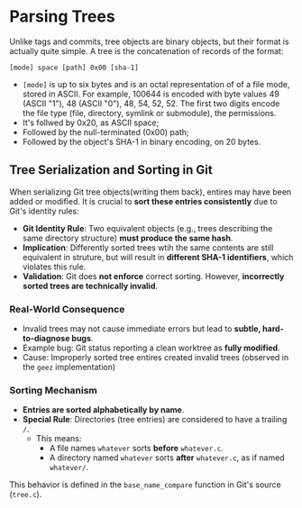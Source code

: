 # Parsing Trees

Unlike tags and commits, tree objects are binary objects, but their format is actually quite
simple. A tree is the concatenation of records of the format:

`[mode] space [path] 0x00 [sha-1]`

- `[mode]` is up to six bytes and is an octal representation of of a file mode, stored in ASCII.
  For example, 100644 is encoded with byte values 49 (ASCII "1"), 48 (ASCII "0"), 48, 54, 52, 52.
  The first two digits encode the file type (file, directory, symlink or submodule), the
  permissions.
- It's follwed by 0x20, as ASCII space;
- Followed by the null-terminated (0x00) path;
- Followed by the object's SHA-1 in binary encoding, on 20 bytes.

## Tree Serialization and Sorting in Git

When serializing Git tree objects(writing them back), entires may have been added or modified.
It is crucial to **sort these entries consistently** due to Git's identity rules:

- **Git Identity Rule**: Two equivalent objects (e.g., trees describing the same directory structure) **must produce the same hash**.
- **Implication**: Differently sorted trees wtih the same contents are still equivalent in struture, but will result in **different SHA-1
identifiers**, which violates this rule.
- **Validation**: Git does **not enforce** correct sorting. However, **incorrectly sorted trees are technically invalid**.

### Real-World Consequence

- Invalid trees may not cause immediate errors but lead to **subtle, hard-to-diagnose bugs**.
- Example bug: Git status reporting a clean worktree as **fully modified**.
- Cause: Improperly sorted tree entires created invalid trees (observed in the `geez` implementation)

### Sorting Mechanism

- **Entries are sorted alphabetically by name**.
- **Special Rule**: Directories (tree entries) are considered to have a trailing `/`.
  - This means:
    - A file names `whatever` sorts **before** `whatever.c`.
    - A directory named `whatever` sorts **after** `whatever.c`, as if named `whatever/`.

This behavior is defined in the `base_name_compare` function in Git's source (`tree.c`).
